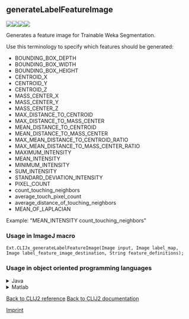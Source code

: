 ## generateLabelFeatureImage
<img src="images/mini_empty_logo.png"/><img src="images/mini_empty_logo.png"/><img src="images/mini_clijx_logo.png"/><img src="images/mini_empty_logo.png"/>

Generates a feature image for Trainable Weka Segmentation. 

Use this terminology to specify which features should be generated:
* BOUNDING_BOX_DEPTH
* BOUNDING_BOX_WIDTH
* BOUNDING_BOX_HEIGHT
* CENTROID_X
* CENTROID_Y
* CENTROID_Z
* MASS_CENTER_X
* MASS_CENTER_Y
* MASS_CENTER_Z
* MAX_DISTANCE_TO_CENTROID
* MAX_DISTANCE_TO_MASS_CENTER
* MEAN_DISTANCE_TO_CENTROID
* MEAN_DISTANCE_TO_MASS_CENTER
* MAX_MEAN_DISTANCE_TO_CENTROID_RATIO
* MAX_MEAN_DISTANCE_TO_MASS_CENTER_RATIO
* MAXIMUM_INTENSITY
* MEAN_INTENSITY
* MINIMUM_INTENSITY
* SUM_INTENSITY
* STANDARD_DEVIATION_INTENSITY
* PIXEL_COUNT
* count_touching_neighbors
* average_touch_pixel_count
* average_distance_of_touching_neighbors
* MEAN_OF_LAPLACIAN

Example: "MEAN_INTENSITY count_touching_neighbors"

### Usage in ImageJ macro
```
Ext.CLIJx_generateLabelFeatureImage(Image input, Image label_map, Image label_feature_image_destination, String feature_definitions);
```


### Usage in object oriented programming languages



<details>

<summary>
Java
</summary>
<pre class="highlight">// init CLIJ and GPU
import net.haesleinhuepf.clijx.CLIJx;
import net.haesleinhuepf.clij.clearcl.ClearCLBuffer;
CLIJx clijx = CLIJx.getInstance();

// get input parameters
ClearCLBuffer input = clijx.push(inputImagePlus);
ClearCLBuffer label_map = clijx.push(label_mapImagePlus);
label_feature_image_destination = clijx.create(input);
</pre>

<pre class="highlight">
// Execute operation on GPU
clijx.generateLabelFeatureImage(input, label_map, label_feature_image_destination, feature_definitions);
</pre>

<pre class="highlight">
// show result
label_feature_image_destinationImagePlus = clijx.pull(label_feature_image_destination);
label_feature_image_destinationImagePlus.show();

// cleanup memory on GPU
clijx.release(input);
clijx.release(label_map);
clijx.release(label_feature_image_destination);
</pre>

</details>



<details>

<summary>
Matlab
</summary>
<pre class="highlight">% init CLIJ and GPU
clijx = init_clatlabx();

% get input parameters
input = clijx.pushMat(input_matrix);
label_map = clijx.pushMat(label_map_matrix);
label_feature_image_destination = clijx.create(input);
</pre>

<pre class="highlight">
% Execute operation on GPU
clijx.generateLabelFeatureImage(input, label_map, label_feature_image_destination, feature_definitions);
</pre>

<pre class="highlight">
% show result
label_feature_image_destination = clijx.pullMat(label_feature_image_destination)

% cleanup memory on GPU
clijx.release(input);
clijx.release(label_map);
clijx.release(label_feature_image_destination);
</pre>

</details>



[Back to CLIJ2 reference](https://clij.github.io/clij2-docs/reference)
[Back to CLIJ2 documentation](https://clij.github.io/clij2-docs)

[Imprint](https://clij.github.io/imprint)
